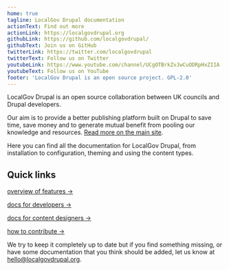 ```yaml
---
home: true
tagline: LocalGov Drupal documentation 
actionText: Find out more
actionLink: https://localgovdrupal.org
githubLink: https://github.com/localgovdrupal/
githubText: Join us on GitHub
twitterLink: https://twitter.com/localgovdrupal
twitterText: Follow us on Twitter
youtubeLink: https://www.youtube.com/channel/UCgOTBrkZvJwCuODRpHxZIIA
youtubeText: Follow us on YouTube
footer: 'LocalGov Drupal is an open source project. GPL-2.0'
---
```


LocalGov Drupal is an open source collaboration between UK councils and Drupal developers.

Our aim is to provide a better publishing platform built on Drupal to save time, save money and to generate mutual benefit from pooling our knowledge and resources. [Read more on the main site](https://localgovdrupal.org).

Here you can find all the documentation for LocalGov Drupal, from installation to configuration, theming and using the content types.

## Quick links 

[overview of features →](/overview.html)

[docs for developers →](/devs/)

[docs for content designers →](/design/)

[how to contribute →](/contributing/)

We try to keep it completely up to date but if you find something missing, or have some documentation that you think should be added, let us know at [hello@localgovdrupal.org](mailto:hello@localgovdrupal.org).

